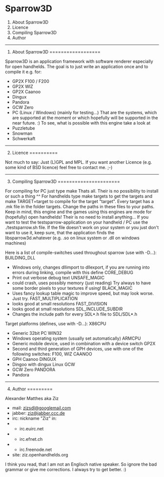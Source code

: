 Sparrow3D
=========

1. About Sparrow3D
2. Licence
3. Compiling Sparrow3D
4. Author

-------------------------------------------------------------------------------

1. About Sparrow3D
==================

Sparrow3D is an application framework with software renderer especially for
open handhelds. The goal is to just write an application once and to compile
it e.g. for:
- GP2X F100 / F200
- GP2X WIZ
- GP2X Caanoo
- Dingux
- Pandora
- GCW Zero
- PC (Linux / Windows) (mainly for testing...)
That are the systems, which are supported at the moment or which hopefully will
be supported in the near future. :)
To see, what is possible with this engine take a look at
- Puzzletube
- Snowman
- Schwerkaft

-------------------------------------------------------------------------------


2. Licence
==========

Not much to say: Just (L)GPL and MPL. If you want another Licence (e.g. some
kind of BSD licence) feel free to contact me. ;-)

-------------------------------------------------------------------------------

3. Compiling Sparrow3D
======================

For compiling for PC just type
make
Thats all. Their is no possibility to install or such a thing ^^
For handhelds type
make targets
to get the targets and
make TARGET=target
to compile for the target "target". Every target has a .mk file in the folder
targets. Change the paths in these files to your paths.
Keep in mind, this engine and the games using this engines are mode for
(hopefully) open handhelds! Their is no need to install anything...
If you want to test the testsparrow-application on your handheld / PC use the
./testsparrow.sh file. If the file doesn't work on your system or you just
don't want to use it, keep sure, that the application finds the
libsparrow3d.whatever (e.g. .so on linux system or .dll on windows machines)

Here is a list of compile-switches used throughout sparrow (use with -D...):
BUILDING_DLL
-	Windows only, changes dllimport to dllexport, if you are running
	into errors during linking, compile with this define
CORE_DEBUG
-	Print out verbose debug text
UNSAFE_MAGIC
-	could crash, uses possibly memory (just reading) Try always to have some 
	border pixels to your textures if using!
BLACK_MAGIC
-	Uses fancy lookup table magic to improve speed, but may look worse. Just try.
FAST_MULTIPLICATION
-	looks good at small resolutions
FAST_DIVISION
-	looks good at small resolutions
SDL_INCLUDE_SUBDIR
-	Changes the include path for every SDL*.h file to SDL/SDL*.h
   
Target platforms (defines, use with -D...):
X86CPU
-	Generic 32bit PC
WIN32
-	Windows operating system (usually set automatically)
ARMCPU
-	Generic mobile device, used in combination with a device switch
GP2X
-	Second and third generation of GPH devices, use with one of the following
	switches: F100, WIZ
CAANOO
-	GPH Caanoo
DINGUX
-	Dingoo with dingux Linux
GCW
-	GCW Zero
PANDORA
-	Pandora

-------------------------------------------------------------------------------


4. Author
=========

Alexander Matthes aka Ziz
- mail: zizsdl@googlemail.com
- jabber: ziz@jabber.ccc.de
- irc: nickname "Ziz" in:
- - irc.euirc.net
- - irc.efnet.ch
- - irc.freenode.net
- site: ziz.openhandhelds.org

I think you read, that I am not an Englisch native speaker. So ignore the bad
grammar or give me corrections. I always try to get better. :)
